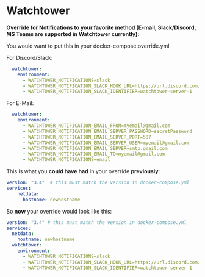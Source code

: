 # Watchtower

**Override for Notifications to your favorite method (E-mail, Slack/Discord, MS Teams are supported in Watchtower currently):**

You would want to put this in your docker-compose.override.yml

For Discord/Slack:

```yaml
  watchtower:
    environment:
      - WATCHTOWER_NOTIFICATIONS=slack
      - WATCHTOWER_NOTIFICATION_SLACK_HOOK_URL=https://url.discord.com/slack
      - WATCHTOWER_NOTIFICATION_SLACK_IDENTIFIER=watchtower-server-1
```

For E-Mail:

```yaml
  watchtower:
    environment:
      - WATCHTOWER_NOTIFICATION_EMAIL_FROM=myemail@gmail.com
      - WATCHTOWER_NOTIFICATION_EMAIL_SERVER_PASSWORD=secretPassword
      - WATCHTOWER_NOTIFICATION_EMAIL_SERVER_PORT=587
      - WATCHTOWER_NOTIFICATION_EMAIL_SERVER_USER=myemail@gmail.com
      - WATCHTOWER_NOTIFICATION_EMAIL_SERVER=smtp.gmail.com
      - WATCHTOWER_NOTIFICATION_EMAIL_TO=myemail@gmail.com
      - WATCHTOWER_NOTIFICATIONS=email
```

This is what you **could have had** in your override **previously**:

```yaml
version: "3.4"  # this must match the version in docker-compose.yml
services:
    netdata:
      hostname: newhostname
```

So **now** your override would look like this:

```yaml
version: "3.4" # this must match the version in docker-compose.yml
services:
  netdata:
    hostname: newhostname
  watchtower:
    environment:
      - WATCHTOWER_NOTIFICATIONS=slack
      - WATCHTOWER_NOTIFICATION_SLACK_HOOK_URL=https://url.discord.com/slack
      - WATCHTOWER_NOTIFICATION_SLACK_IDENTIFIER=watchtower-server-1
```
